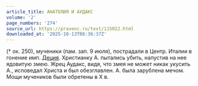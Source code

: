 ```yaml
---
article_title: АНАТОЛИЯ И АУДАКС
volume: '2'
page_numbers: '274'
source_url: https://pravenc.ru/text/115022.html
downloaded_at: '2025-10-13T08:36:37Z'
---
```


(† ок. 250), мученики (пам. зап. 9 июля), пострадали в Центр. Италии в гонение имп. [Деция](https://pravenc.ru/text/Деций.html). Христианку А. пытались убить, напустив на нее ядовитую змею. Жрец Аудакс, видя, что змея не может никак укусить А., исповедал Христа и был обезглавлен. А. была зарублена мечом. Мощи мучеников были обретены в Х в.
